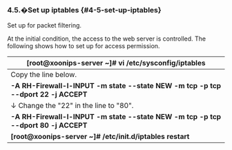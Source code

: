 ### 4.5.�Set up iptables {#4-5-set-up-iptables}

Set up for packet filtering.

At the initial condition, the access to the web server is controlled. The following shows how to set up for access permission.

| **[root@xoonips-server ~]# vi /etc/sysconfig/iptables** |
| --- |
| Copy the line below. |
| **-A RH-Firewall-l-INPUT -m state --state NEW -m tcp -p tcp --dport 22 -j ACCEPT** |
| ↓ Change the &quot;22&quot; in the line to &quot;80&quot;. |
| **-A RH-Firewall-l-INPUT -m state --state NEW -m tcp -p tcp --dport 80 -j ACCEPT** |
| **[root@xoonips-server ~]# /etc/init.d/iptables restart** | ← Restart the packet filtering software. |